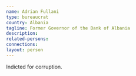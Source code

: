 ```yaml
---
name: Adrian Fullani
type: bureaucrat
country: Albania
tagline: Former Governor of the Bank of Albania
description:
related-persons:
connections:
layout: person
---
```

Indicted for corruption.
